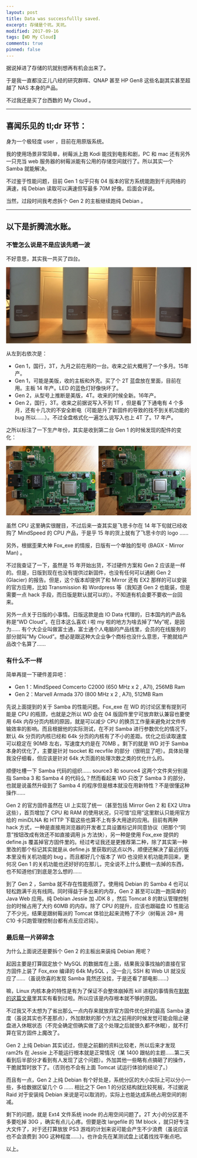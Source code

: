 ```yaml
---
layout: post
title: Data was successfullly saved.
excerpt: 存储是个坑。天坑。
modified: 2017-09-16
tags: [WD My Cloud]
comments: true
pinned: false
---
```


据说掉进了存储的坑就别想再有机会出来了。

于是我一直都没正儿八经的研究群晖、QNAP 甚至 HP Gen8 这些名副其实甚至超越了 NAS 本身的产品。

不过我还是买了台西数的 My Cloud 。

----

## 喜闻乐见的 tl;dr 环节：

身为一个极轻度 user ，目前在用原版系统。

我的使用场景非常简单，树莓派上跑 Kodi 能找到电影和剧，PC 和 mac 还有另外一只充当 web 服务器的树莓派能有公用的存储空间就行了。所以其实一个 Samba 就能解决。

不过鉴于性能问题，目前 Gen 1 似乎只有 04 版本的官方系统能跑到千兆网络的满速，纯 Debian 读取可以满速但写最多 70M 好像。后面会详说。

当然，过段时间我考虑拆个 Gen 2 的主板继续跑纯 Debian 。

----

## 以下是折腾流水账。

### 不管怎么说是不是应该先晒一波

不好意思，其实我一共买了四台。

![而且全部来自闲鱼](/assets/img/2017-09-16-cloud-in-my-room/IMG_8362.JPG "…是不是有点儿任性了")

从左到右依次是：
* Gen 1，国行，3T，九月之前在用的一台。收来之前大概用了一个多月。15年产。
* Gen 1，可能是美版，收的主板和外壳。买了个 2T 蓝盘放在里面，目前在用。主板 14 年产。LED 的蓝色灯好像快坏了。
* Gen 2，从型号上推断是美版，4T。收来的时候全新。16年产。
* Gen 2，国行，3T。收来之前据说写入不到 1T ，但是看了下通电有 4 个多月，还有十几次的不安全断电（可能是升了新固件的导致的找不到关机功能的 bug 所以……）。不过全盘格式化一遍怎么说写入也上 4T 了。17 年产。

之所以标注了一下生产年份，其实是收到第二台 Gen 1 的时候发现的配件的变化：

![CPU 首当其冲的吸引了我的视线](/assets/img/2017-09-16-cloud-in-my-room/IMG_83178.jpg "左边 14 年，右边 15 年")

虽然 CPU 这里确实很醒目，不过后来一查其实是飞思卡尔在 14 年下旬就已经收购了 MindSpeed 的 CPU 产品，于是乎 15 年的货上就有了飞思卡尔的 logo ……

另外，根据歪果大神 Fox_exe 的情报，日版有一个单独的型号 (BAGX - Mirror Man) 。

不过我查证了一下，虽然是 15 年开始出货，不过硬件方案和 Gen 2 应该是一样的。但是，日版到现在也没有提供过新固件，也没有任何可以通刷 Gen 2 (Glacier) 的报告。但是，这个版本却提供了和 Mirror 还有 EX2 那样的可以安装的官方应用，比如 Transmission 和 Wordpress 等（我知道 Gen 2 也能装，但是需要一点 hack 手段，而日版是默认就可以的）。不知道有机会要不要收一台回来。

另外一点关于日版的小事情。日版这款是由 IO Data 代理的，日本国内的产品名称是“WD Cloud”。在日本这么喜欢 i 啦 my 啦的地方为啥去掉了“My”呢，是因为…… 有个大企业叫做富士通，富士通个人电脑的产品线里，会员的在线服务的部分就叫“My Cloud”。想必是跟这种大企业争个商标也没什么意思，干脆就给产品改个名算了……

### 有什么不一样

简单再提一下硬件差异吧：
* Gen 1：MindSpeed Comcerto C2000 (650 MHz x 2 , A7l), 256MB Ram
* Gen 2：Marvell Armada 370 (800 MHz x 2 , A7l), 512MB Ram

先说上面提到的关于 Samba 的性能问题。Fox_exe 在 WD 的讨论区里有提到可能是 CPU 的瓶颈，也就是之所以 WD 会在 04 版固件里宁可放弃默认兼容也要使用 64k 内存分页内核的原因，就是可以减少 CPU 的换页工作量来避免对文件传输效率的影响。而且根据他的实际测试，在不对 Samba 进行参数优化的情况下，默认 4k 分页的内核已经和 64k 分页的内核有了不小的差距。优化之后读取速度可以稳定在 90MB 左右，写速度大约是在 70MB 。剩下的就是 WD 对于 Samba 本身的优化了，主要是针对 tsocket 和 recvfile 的部分（很明显了吧）。具体处理我没仔细看，但应该是针对 64k 大页面的处理次数之类的优化什么的。

顺便吐槽一下 Samba 代码的组织…… source3 和 source4 这两个文件夹分别是指 Samba 3 和 Samba 4 的代码么？然而看起来 WD 只改了 Samba 3 的部分，也就是说虽然升级到了 Samba 4 的程序但是根本就没在用新特性？不是很懂这种操作……

Gen 2 的官方固件虽然在 UI 上实现了统一（甚至包括 Mirror Gen 2 和 EX2 Ultra 这些），首页增加了 CPU 和 RAM 的使用状况，只可惜“应用”这里默认只能用官方给的 miniDLNA 和 HTTP 下载这些也算不上有多大用途的应用。目前有两种 hack 方式，一种是直接用浏览器的开发者工具设置标记并同意协议（把那个“同意”按钮改成有效还不如直接调用 js 方法快），另一种是使用 Fox_exe 提供的 define.js 覆盖掉官方固件里的。经过考证我还是更推荐第二种，除了其实第一种里改的那个标记其实就是从 define.js 里获取的这点以外，顺便还解决了最近的版本里没有关机功能的 bug 。而且都好几个版本了 WD 也没把关机功能弄回来，更何况 Gen 1 的关机功能也还好好的在那儿，完全说不上什么要统一去掉的东西，也不知道他们到底是怎么想的……

到了 Gen 2 ，Samba 就不存在性能瓶颈了。使用纯 Debian 的 Samba 4 也可以轻松跑满千兆有线网。同时得益于多出来的内存，Gen 2 甚至可以跑一跑简单的 Java Web 应用。纯 Debian Jessie 加 JDK 8 ，然后 Tomcat 8 的默认管理控制台的时候占用了大约 60MB 的内存。除了 CPU 的提升，应该也跟磁盘 IO 性能沾了不少光，结果是跟树莓派的 Tomcat 体验比起来流畅了不少（树莓派 2B+ 用 C10 卡只跑管理控制台都有点反应迟钝）。

### 最后是一片碎碎念

为什么上面说还是要拆个 Gen 2 的主板出来装纯 Debian 用呢？

起因主要是打算固定放个 MySQL 的数据库在上面，结果我没事找抽的直接在官方固件上装了 Fox_exe 编译的 64k MySQL ，没一会儿 SSH 和 Web UI 就没反应了……（虽说欣喜的发现 Samba 竟然还没挂，于是还看了部电影……）

嘛，Linux 内核本身的特性是有为了保证不会整体崩掉而 kill 进程的事情我在[默默的这篇文章](https://www.mobibrw.com/2014/1477)里其实有看到过啦。所以应该是内存根本就不够的原因。

不过我又不太想为了省出那么一点内存来就放弃官方固件优化好的最高 Samba 速度（虽说其实也不差那点），外加默默的那个方法之前用的时候发觉可能会阻止硬盘进入休眠状态（不完全确定但确实做了这个处理之后就很久都不休眠），就不打算在官方固件上魔改了。

Gen 2 上纯 Debian 其实试过，但是之前翻的资料比较老，所以后来才发现 ram2fs 在 Jessie 上不能运行根本就是正常情况（某 1400 跟帖的主题……第二天看到后半部分才看到有人发现了这个问题）。外加其他一些略有点搞砸了的操作，干脆就暂时放下了。（否则也不会有上面 Tomcat 试运行体验的结论了。）

而且有一点，Gen 2 上纯 Debian 有个好处是，系统分区的大小实际上可以分小一些，多给数据区留几个 G …… 相比之下 Gen 1 的分区结构就比较死板，不过据说 Raid 对于安装纯 Debian 来说是可以取消的，实际上也能达成系统占用空间的削减。

剩下的问题，就是 Ext4 文件系统 inode 的占用空间问题了。2T 大小的分区差不多要吃掉 30G ，确实有点儿心疼。但要是改 largefile 的 1M block ，就只好专注大文件了，对于还打算放放 PS3 游戏的计划来说可能会产生不少浪费（虽说应该也不会浪费到 30G 这种程度……）。也许会先在某测试盘上试着找找平衡点吧。

以上。
